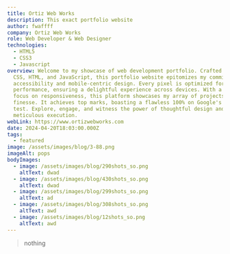 ```yaml
---
title: Ortiz Web Works
description: This exact portfolio website
author: fwaffff
company: Ortiz Web Works
role: Web Developer & Web Designer
technologies:
  - HTML5
  - CSS3
  - Javascript
overview: Welcome to my showcase of web development portfolio. Crafted with pure
  CSS, HTML, and JavaScript, this portfolio website epitomizes my commitment to
  accessibility and mobile-centric design. Every pixel is optimized for seamless
  performance, ensuring a delightful experience across devices. With a laser
  focus on responsiveness, this platform showcases my array of projects with
  finesse. It achieves top marks, boasting a flawless 100% on Google's speed
  test. Explore, engage, and witness the power of thoughtful design and
  meticulous execution.
webLink: https://www.ortizwebworks.com
date: 2024-04-20T18:03:00.000Z
tags:
  - featured
image: /assets/images/blog/3-88.png
imageAlt: pops
bodyImages:
  - image: /assets/images/blog/290shots_so.png
    altText: dwad
  - image: /assets/images/blog/430shots_so.png
    altText: dwad
  - image: /assets/images/blog/299shots_so.png
    altText: ad
  - image: /assets/images/blog/308shots_so.png
    altText: awd
  - image: /assets/images/blog/12shots_so.png
    altText: awd
---
```

> nothing

